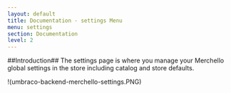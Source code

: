 ```yaml
---
layout: default
title: Documentation - settings Menu
menu: settings
section: Documentation
level: 2
---
```


##Introduction##
The settings page is where you manage your Merchello global settings in the store including catalog and store defaults.

!(umbraco-backend-merchello-settings.PNG)

